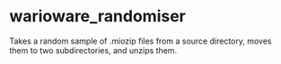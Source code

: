 # warioware_randomiser
Takes a random sample of .miozip files from a source directory, moves them to two subdirectories, and unzips them.
